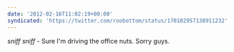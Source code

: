 ```yaml
---
date: '2012-02-16T11:02:19+00:00'
syndicated: 'https://twitter.com/roobottom/status/170102957138911232'
---
```

*sniff sniff* - Sure I'm driving the office nuts. Sorry guys.
